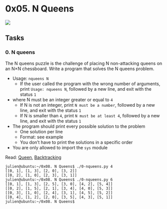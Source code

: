 # 0x05. N Queens

![](http://www.crestbook.com/files/Judit-photo1_602x433.jpg)

## Tasks

### 0. N queens

The N queens puzzle is the challenge of placing N non-attacking queens on an N×N chessboard. Write a program that solves the N queens problem.

-   Usage:  `nqueens N`
    -   If the user called the program with the wrong number of arguments, print  `Usage: nqueens N`, followed by a new line, and exit with the status  `1`
-   where N must be an integer greater or equal to  `4`
    -   If N is not an integer, print  `N must be a number`, followed by a new line, and exit with the status  `1`
    -   If N is smaller than  `4`, print  `N must be at least 4`, followed by a new line, and exit with the status  `1`
-   The program should print every possible solution to the problem
    -   One solution per line
    -   Format: see example
    -   You don’t have to print the solutions in a specific order
-   You are only allowed to import the  `sys`  module

Read:  [Queen](en.wikipedia.org/wiki/Queen_%28chess%29),  [Backtracking](https://en.wikipedia.org/wiki/Backtracking)

```
julien@ubuntu:~/0x08. N Queens$ ./0-nqueens.py 4
[[0, 1], [1, 3], [2, 0], [3, 2]]
[[0, 2], [1, 0], [2, 3], [3, 1]]
julien@ubuntu:~/0x08. N Queens$ ./0-nqueens.py 6
[[0, 1], [1, 3], [2, 5], [3, 0], [4, 2], [5, 4]]
[[0, 2], [1, 5], [2, 1], [3, 4], [4, 0], [5, 3]]
[[0, 3], [1, 0], [2, 4], [3, 1], [4, 5], [5, 2]]
[[0, 4], [1, 2], [2, 0], [3, 5], [4, 3], [5, 1]]
julien@ubuntu:~/0x08. N Queens$ 

```
